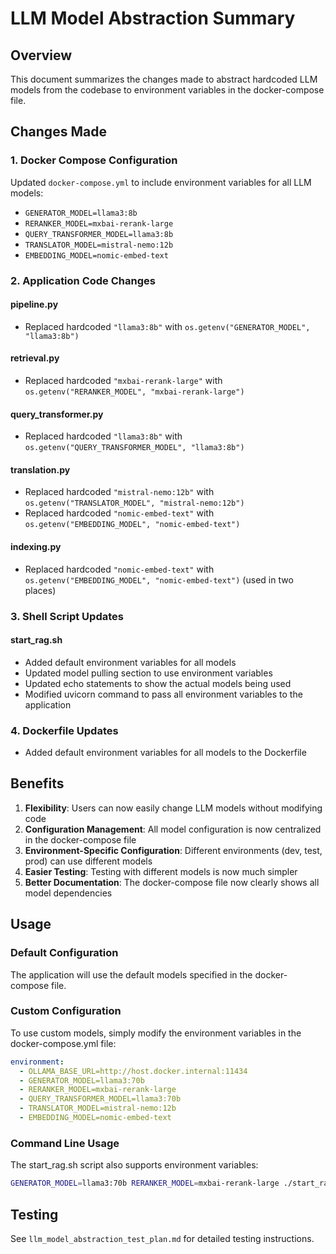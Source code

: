 # LLM Model Abstraction Summary

## Overview
This document summarizes the changes made to abstract hardcoded LLM models from the codebase to environment variables in the docker-compose file.

## Changes Made

### 1. Docker Compose Configuration
Updated `docker-compose.yml` to include environment variables for all LLM models:
- `GENERATOR_MODEL=llama3:8b`
- `RERANKER_MODEL=mxbai-rerank-large`
- `QUERY_TRANSFORMER_MODEL=llama3:8b`
- `TRANSLATOR_MODEL=mistral-nemo:12b`
- `EMBEDDING_MODEL=nomic-embed-text`

### 2. Application Code Changes

#### pipeline.py
- Replaced hardcoded `"llama3:8b"` with `os.getenv("GENERATOR_MODEL", "llama3:8b")`

#### retrieval.py
- Replaced hardcoded `"mxbai-rerank-large"` with `os.getenv("RERANKER_MODEL", "mxbai-rerank-large")`

#### query_transformer.py
- Replaced hardcoded `"llama3:8b"` with `os.getenv("QUERY_TRANSFORMER_MODEL", "llama3:8b")`

#### translation.py
- Replaced hardcoded `"mistral-nemo:12b"` with `os.getenv("TRANSLATOR_MODEL", "mistral-nemo:12b")`
- Replaced hardcoded `"nomic-embed-text"` with `os.getenv("EMBEDDING_MODEL", "nomic-embed-text")`

#### indexing.py
- Replaced hardcoded `"nomic-embed-text"` with `os.getenv("EMBEDDING_MODEL", "nomic-embed-text")` (used in two places)

### 3. Shell Script Updates

#### start_rag.sh
- Added default environment variables for all models
- Updated model pulling section to use environment variables
- Updated echo statements to show the actual models being used
- Modified uvicorn command to pass all environment variables to the application

### 4. Dockerfile Updates
- Added default environment variables for all models to the Dockerfile

## Benefits

1. **Flexibility**: Users can now easily change LLM models without modifying code
2. **Configuration Management**: All model configuration is now centralized in the docker-compose file
3. **Environment-Specific Configuration**: Different environments (dev, test, prod) can use different models
4. **Easier Testing**: Testing with different models is now much simpler
5. **Better Documentation**: The docker-compose file now clearly shows all model dependencies

## Usage

### Default Configuration
The application will use the default models specified in the docker-compose file.

### Custom Configuration
To use custom models, simply modify the environment variables in the docker-compose.yml file:

```yaml
environment:
  - OLLAMA_BASE_URL=http://host.docker.internal:11434
  - GENERATOR_MODEL=llama3:70b
  - RERANKER_MODEL=mxbai-rerank-large
  - QUERY_TRANSFORMER_MODEL=llama3:70b
  - TRANSLATOR_MODEL=mistral-nemo:12b
  - EMBEDDING_MODEL=nomic-embed-text
```

### Command Line Usage
The start_rag.sh script also supports environment variables:

```bash
GENERATOR_MODEL=llama3:70b RERANKER_MODEL=mxbai-rerank-large ./start_rag.sh
```

## Testing
See `llm_model_abstraction_test_plan.md` for detailed testing instructions.
